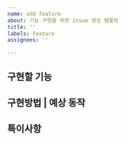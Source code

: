 ```yaml
---
name: add feature
about: 기능 구현을 위한 issue 생성 템플릿
title: ''
labels: feature
assignees: ''

---
```


**구현할 기능**
---


**구현방법 | 예상 동작**
---


**특이사항**
---
